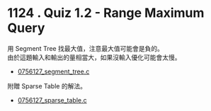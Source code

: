 # 1124 . Quiz 1.2 - Range Maximum Query

用 Segment Tree 找最大值，注意最大值可能會是負的。  
由於這題輸入和輸出的量相當大，如果沒輸入優化可能會太慢。

- [0756127_segment_tree.c](submissions/accepted/0756127_segment_tree.c)

附贈 Sparse Table 的解法。

- [0756127_sparse_table.c](submissions/accepted/0756127_sparse_table.c)
